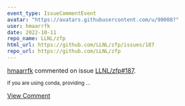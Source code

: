```yaml
---
event_type: IssueCommentEvent
avatar: "https://avatars.githubusercontent.com/u/90008?"
user: hmaarrfk
date: 2022-10-11
repo_name: LLNL/zfp
html_url: https://github.com/LLNL/zfp/issues/187
repo_url: https://github.com/LLNL/zfp
---
```


<a href='https://github.com/hmaarrfk' target='_blank'>hmaarrfk</a> commented on issue <a href='https://github.com/LLNL/zfp/issues/187' target='_blank'>LLNL/zfp#187</a>.

<small>If you are using conda, providing...</small>

<a href='https://github.com/LLNL/zfp/issues/187' target='_blank'>View Comment</a>